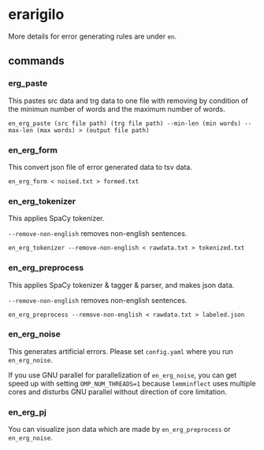 # erarigilo

More details for error generating rules are under `en`.

## commands

### erg_paste

This pastes src data and trg data to one file with removing by condition of the minimun number of words and the maximum number of words.

```
en_erg_paste (src file path) (trg file path) --min-len (min words) --max-len (max words) > (output file path)
```

### en_erg_form

This convert json file of error generated data to tsv data.

```
en_erg_form < noised.txt > formed.txt
```

### en_erg_tokenizer

This applies SpaCy tokenizer.

`--remove-non-english` removes non-english sentences.

```
en_erg_tokenizer --remove-non-english < rawdata.txt > tokenized.txt
```


### en_erg_preprocess

This applies SpaCy tokenizer & tagger & parser, and makes json data.

`--remove-non-english` removes non-english sentences.

```
en_erg_preprocess --remove-non-english < rawdata.txt > labeled.json
```

### en_erg_noise

This generates artificial errors.
Please set `config.yaml` where you run `en_erg_noise`.

If you use GNU parallel for parallelization of `en_erg_noise`, you can get speed up with setting `OMP_NUM_THREADS=1` because `lemminflect` uses multiple cores and disturbs GNU parallel without direction of core limitation.

### en_erg_pj

You can visualize json data which are made by `en_erg_preprocess` or `en_erg_noise`.

